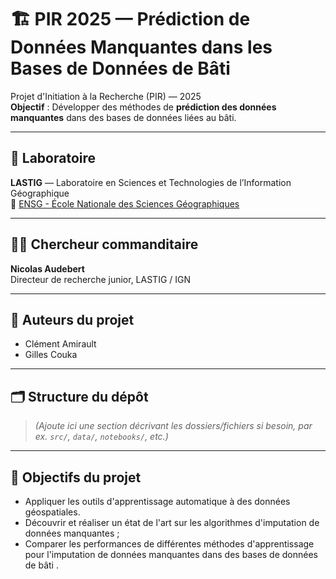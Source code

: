 # 🏗️ PIR 2025 — Prédiction de Données Manquantes dans les Bases de Données de Bâti

Projet d'Initiation à la Recherche (PIR) — 2025  
**Objectif** : Développer des méthodes de **prédiction des données manquantes** dans des bases de données liées au bâti.

---

## 🧪 Laboratoire

**LASTIG** — Laboratoire en Sciences et Technologies de l’Information Géographique  
📍 [ENSG - École Nationale des Sciences Géographiques](https://ensg.ign.fr/)

---

## 👨‍🔬 Chercheur commanditaire

**Nicolas Audebert**  
Directeur de recherche junior, LASTIG / IGN

---

## 👥 Auteurs du projet

- Clément Amirault  
- Gilles Couka

---

## 🗂️ Structure du dépôt

> *(Ajoute ici une section décrivant les dossiers/fichiers si besoin, par ex. `src/`, `data/`, `notebooks/`, etc.)*

---

## 📌 Objectifs du projet

- Appliquer les outils d'apprentissage automatique à des données géospatiales.
- Découvrir et réaliser un état de l'art sur les algorithmes d'imputation de données manquantes ;
- Comparer les performances de différentes méthodes d'apprentissage pour l'imputation de données manquantes dans des bases de données de bâti .
